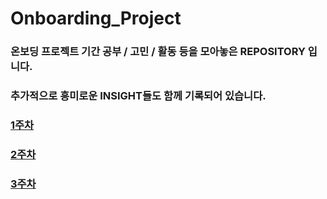 # Onboarding_Project

### 온보딩 프로젝트 기간 공부 / 고민 / 활동 등을 모아놓은 REPOSITORY 입니다.
### 추가적으로 흥미로운 INSIGHT들도 함께 기록되어 있습니다.

### [1주차](https://github.com/yechanTW/Onboarding_Project/tree/main/ONBOARDING_PROJECT_1_WEEK)
### [2주차](https://github.com/yechanTW/Onboarding_Project/tree/main/ONBOARDING_PROJECT_2_WEEK)
### [3주차](https://github.com/yechanTW/Onboarding_Project/tree/main/ONBOARDING_PROJECT_3_WEEK)
